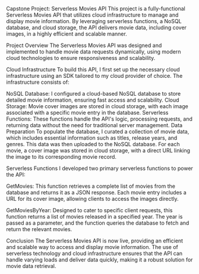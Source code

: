 Capstone Project: Serverless Movies API
This project is a fully-functional Serverless Movies API that utilizes cloud infrastructure to manage and display movie information. By leveraging serverless functions, a NoSQL database, and cloud storage, the API delivers movie data, including cover images, in a highly efficient and scalable manner.

Project Overview
The Serverless Movies API was designed and implemented to handle movie data requests dynamically, using modern cloud technologies to ensure responsiveness and scalability.

Cloud Infrastructure
To build this API, I first set up the necessary cloud infrastructure using an SDK tailored to my cloud provider of choice. The infrastructure consists of:

NoSQL Database: I configured a cloud-based NoSQL database to store detailed movie information, ensuring fast access and scalability.
Cloud Storage: Movie cover images are stored in cloud storage, with each image associated with a specific movie entry in the database.
Serverless Functions: These functions handle the API's logic, processing requests, and returning data without the need for traditional server management.
Data Preparation
To populate the database, I curated a collection of movie data, which includes essential information such as titles, release years, and genres. This data was then uploaded to the NoSQL database. For each movie, a cover image was stored in cloud storage, with a direct URL linking the image to its corresponding movie record.

Serverless Functions
I developed two primary serverless functions to power the API:

GetMovies: This function retrieves a complete list of movies from the database and returns it as a JSON response. Each movie entry includes a URL for its cover image, allowing clients to access the images directly.

GetMoviesByYear: Designed to cater to specific client requests, this function returns a list of movies released in a specified year. The year is passed as a parameter, and the function queries the database to fetch and return the relevant movies.

Conclusion
The Serverless Movies API is now live, providing an efficient and scalable way to access and display movie information. The use of serverless technology and cloud infrastructure ensures that the API can handle varying loads and deliver data quickly, making it a robust solution for movie data retrieval.
